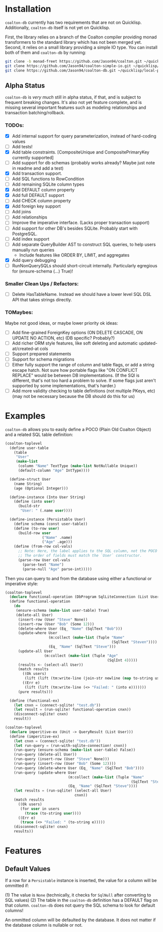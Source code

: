 # Installation

`coalton-db` currently has two requirements that are not on Quicklisp. Additionally, `coalton-db` itself is not yet on Quicklisp.

First, the library relies on a branch of the Coalton compiler providing monad transformers to the standard library which has not been merged yet. Second, it relies on a small library providing a simple IO type. You can install both of them and `coalton-db` by running:

```bash
git clone -b monad-freet https://github.com/Jason94/coalton.git ~/quicklisp/local-projects/coalton
git clone https://github.com/Jason94/coalton-simple-io.git ~/quicklisp/local-projects/coalton-simple-io
git clone https://github.com/Jason94/coalton-db.git ~/quicklisp/local-projects/coalton-db
```

## Alpha Status

`coalton-db` is *very much* still in alpha status, if that, and is subject to frequent breaking changes. It's also not yet feature complete, and is missing several important features such as modeling relationships and transaction batching/rollback.

### TODOs:

 - [x] Add internal support for query parameterization, instead of hard-coding values
 - [ ] Add tests!
 - [x] Add table constraints. [CompositeUnique and CompositePrimaryKey currently supported]
 - [ ] Add support for db schemas (probably works already? Maybe just note in readme and add a test)
 - [x] Add transaction support.
 - [ ] Add SQL functions to RowCondition
 - [ ] Add remaining SQLite column types
 - [x] Add DEFAULT column property
 - [x] Add full DEFAULT support
 - [ ] Add CHECK column property
 - [x] Add foreign key support
 - [ ] Add joins
 - [ ] Add relationships
 - [ ] Improve the imperative interface. (Lacks proper transaction support)
 - [ ] Add support for other DB's besides SQLite. Probably start with PostgreSQL.
 - [ ] Add index support
 - [ ] Add separate QueryBuilder AST to construct SQL queries, to help users manually run queries
   - Include features like ORDER BY, LIMIT, and aggregates
 - [x] Add query debugging
 - [ ] RunNonQuerySQLs should short-circuit internally. Particularly egregious for (ensure-schema (...) True)!
   
### Smaller Clean Ups / Refactors:

- [ ] Delete HasTableName. Instead we should have a lower level SQL DSL API that takes strings directly.
 
### TOMaybes:

Maybe not good ideas, or maybe lower priority ok ideas:

- [ ] Add fine-grained ForeignKey options (ON DELETE CASCADE, ON UPDATE NO ACTION, etc) (DB specific? Probably?)
- [ ] Add richer ORM style features, like soft deleting and automatic updated-at/created-at cols
- [ ] Support prepared statements
- [ ] Support for schema migrations
- [ ] Either fully support the range of column and table flags, or add a string escape hatch. Not sure how portable flags like "ON CONFLICT REPLACE" would be between DB implementations. (If the SQl is different, that's not too hard a problem to solve. If some flags just aren't supported by some implementations, that's harder.)
- [ ] Add more validity checking to table definitions (not multiple PKeys, etc) (may not be necessary because the DB should do this for us)

# Examples

`coalton-db` allows you to easily define a POCO (Plain Old Coalton Object) and a related SQL table definition:

```lisp
(coalton-toplevel
  (define user-table
    (table
     "User"
     (make-list
      (column "Name" TextType (make-list NotNullable Unique))
      (default-column "Age" IntType))))

  (define-struct User
    (name String)
    (age (Optional Integer)))

  (define-instance (Into User String)
    (define (into user)
      (build-str
       "User: " (.name user))))

  (define-instance (Persistable User)
    (define schema (const user-table))
    (define (to-row user)
      (build-row user
                 ("Name" .name)
                 ("Age" .age)))
    (define (from-row col-vals)
      ;; Note: Here, the label applies to the SQL column, not the POCO constructor.
      ;; The order of fields must match the `User` constructor.
      (parse-row User col-vals
        (parse-text "Name")
        (parse-null "Age" parse-int)))))
```

Then you can query to and from the database using either a functional or imperative style:

```lisp
(coalton-toplevel
  (declare functional-operation (DbProgram SqlLiteConnection (List User)))
  (define functional-operation
    (do
     (ensure-schema (make-list user-table) True)
     (delete-all User)
      (insert-row (User "Steve" None))
      (insert-row (User "Bob" (Some 12)))
      (delete-where User (Eq_ "Name" (SqlText "Bob")))
      (update-where User
                    (m:collect (make-list (Tuple "Name"
                                                 (SqlText "Steven"))))
                    (Eq_ "Name" (SqlText "Steve")))
      (update-all User
                  (m:collect (make-list (Tuple "Age"
                                               (SqlInt 4)))))
      (results <- (select-all User))
      (match results
        ((Ok users)
         (lift (lift (tm:write-line (join-str newline (map to-string users))))))
        ((Err e)
         (lift (lift (tm:write-line (<> "Failed: " (into e)))))))
      (pure results)))

  (define (functional-ex)
    (let cnxn = (connect-sqlite! "test.db"))
    (let result = (run-sqlite! functional-operation cnxn))
    (disconnect-sqlite! cnxn)
    result))
```

```lisp
(coalton-toplevel
  (declare imperitive-ex (Unit -> QueryResult (List User)))
  (define (imperitive-ex)
    (let cnxn = (connect-sqlite! "test.db"))
    (let run-query = (run-with-sqlite-connection! cnxn))
    (run-query (ensure-schema (make-list user-table) False))
    (run-query (delete-all User))
    (run-query (insert-row (User "Steve" None)))
    (run-query (insert-row (User "Bob" (Some 12))))
    (run-query (delete-where User (Eq_ "Name" (SqlText "Bob"))))
    (run-query (update-where User
                             (m:collect (make-list (Tuple "Name"
                                                          (SqlText "Steven"))))
                             (Eq_ "Name" (SqlText "Steve"))))
    (let results = (run-sqlite! (select-all User)
                                cnxn))
    (match results
      ((Ok users)
       (for user in users
         (trace (to-string user))))
      ((Err e)
       (trace (<> "Failed: " (to-string e)))))
    (disconnect-sqlite! cnxn)
    results))
```

# Features

## Default Values

If a row for a `Persistable` instance is inserted, the value for a column will be ommitted if:

(1) The value is `None` (technically, it checks for `SqlNull` after converting to SQL values)
(2) The table in the `coalton-db` definition has a DEFAULT flag on that column. `coalton-db` does not query the SQL schema to look for default columns!

An ommitted column will be defaulted by the database. It does not matter if the database column is nullable or not.
